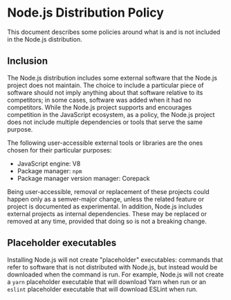 # Node.js Distribution Policy

This document describes some policies around what is and is not included in the
Node.js distribution.

## Inclusion

The Node.js distribution includes some external software that the Node.js
project does not maintain. The choice to include a particular piece of software
should not imply anything about that software relative to its competitors; in
some cases, software was added when it had no competitors. While the Node.js
project supports and encourages competition in the JavaScript ecosystem, as a
policy, the Node.js project does not include multiple dependencies or tools that
serve the same purpose.

The following user-accessible external tools or libraries are the ones chosen
for their particular purposes:

* JavaScript engine: V8
* Package manager: `npm`
* Package manager version manager: Corepack

Being user-accessible, removal or replacement of these projects could happen
only as a semver-major change, unless the related feature or project is
documented as experimental. In addition, Node.js includes external projects as
internal dependencies. These may be replaced or removed at any time, provided
that doing so is not a breaking change.

## Placeholder executables

Installing Node.js will not create "placeholder" executables: commands that
refer to software that is not distributed with Node.js, but instead would be
downloaded when the command is run. For example, Node.js will not create a
`yarn` placeholder executable that will download Yarn when run or an `eslint`
placeholder executable that will download ESLint when run.
